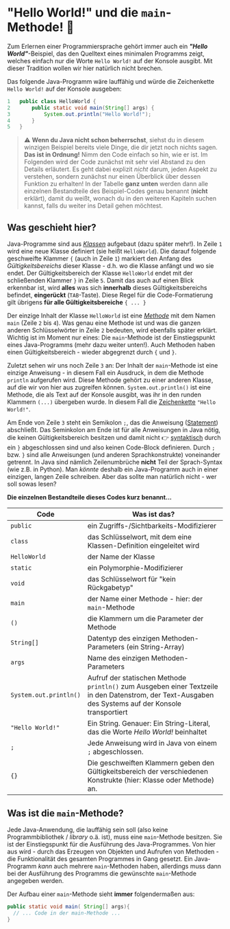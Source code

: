 
# "Hello World!" und die `main`-Methode! 🚀

Zum Erlernen einer Programmiersprache gehört immer auch ein **_"Hello World"_**-Beispiel, das den Quelltext eines minimalen Programms zeigt, welches einfach nur die Worte `Hello World!` auf der Konsole ausgibt. Mit dieser Tradition wollen wir hier natürlich nicht brechen.

Das folgende Java-Programm wäre lauffähig und würde die Zeichenkette `Hello World!` auf der Konsole ausgeben:

```java
1   public class HelloWorld {
2       public static void main(String[] args) {
3           System.out.println("Hello World!");
4       }
5   }
```

> ⚠️ **Wenn du Java nicht schon beherrschst**, siehst du in diesem winzigen Beispiel bereits viele Dinge, die dir jetzt noch nichts sagen. **Das ist in Ordnung!** Nimm den Code einfach so hin, wie er ist. Im Folgenden wird der Code zunächst mit sehr viel Abstand zu den Details erläutert. Es geht dabei explizit _nicht_ darum, jeden Aspekt zu verstehen, sondern zunächst nur einen Überblick über dessen Funktion zu erhalten! In der Tabelle **ganz unten** werden dann alle einzelnen Bestandteile des Beispiel-Codes genau benannt (**nicht** erklärt), damit du weißt, wonach du in den weiteren Kapiteln suchen kannst, falls du weiter ins Detail gehen möchtest.

## Was geschieht hier?

Java-Programme sind aus [_Klassen_](OOP-Klassen-und-Objekte.md) aufgebaut (dazu später mehr!). In Zeile `1` wird eine neue Klasse definiert (sie heißt `HelloWorld`). Die darauf folgende geschweifte Klammer `{` (auch in Zeile `1`) markiert den Anfang des _Gültigkeitsbereichs_ dieser Klasse - d.h. wo die Klasse anfängt und wo sie endet. Der Gültigkeitsbereich der Klasse `HelloWorld` endet mit der schließenden Klammer `}` in Zeile `5`. Damit das auch auf einen Blick erkennbar ist, wird **alles** was sich **innerhalb** dieses Gültigkeitsbereichs befindet, **eingerückt** (`TAB`-Taste). Diese Regel für die Code-Formatierung gilt übrigens **für alle Gültigkeitsbereiche** `{ ... }`

Der einzige Inhalt der Klasse `HelloWorld` ist eine [_Methode_](Methoden.md) mit dem Namen `main` (Zeile `2` bis `4`). Was genau eine Methode ist und was die ganzen anderen Schlüsselwörter in Zeile `2` bedeuten, wird ebenfalls später erklärt. Wichtig ist im Moment nur eines: Die `main`-Methode ist der Einstiegspunkt eines Java-Programms (mehr dazu weiter unten!). Auch Methoden haben einen Gültigkeitsbereich - wieder abgegrenzt durch `{` und `}`.

Zuletzt sehen wir uns noch Zeile `3` an: Der Inhalt der `main`-Methode ist eine einzige Anweisung - in diesem Fall ein Ausdruck, in dem die Methode `println` aufgerufen wird. Diese Methode gehört zu einer anderen Klasse, auf die wir von hier aus zugreifen können. `System.out.println()` ist eine Methode, die als Text auf der Konsole ausgibt, was ihr in den runden Klammern `(...)` übergeben wurde. In diesem Fall die [Zeichenkette](Strings.md) `"Hello World!"`.

Am Ende von Zeile `3` steht ein Semikolon `;`, das die Anweisung ([Statement](../Glossar.md#statement)) abschließt. Das Seminkolon am Ende ist für alle Anweisungen in Java nötig, die keinen Gültigkeitsbereich besitzen und damit nicht 👉 [syntaktisch](../Glossar.md#syntax) durch ein `}` abgeschlossen sind und also keinen Code-Block definieren. Durch `;` bzw. `}` sind alle Anweisungen (und anderen Sprachkonstrukte) voneinander getrennt. In Java sind nämlich Zeilenumbrüche **nicht** Teil der Sprach-Syntax (wie z.B. in Python). Man _könnte_ deshalb ein Java-Programm auch in einer einzigen, langen Zeile schreiben. Aber das sollte man natürlich nicht - wer soll sowas lesen?

**Die einzelnen Bestandteile dieses Codes kurz benannt...**

Code | Was ist das?
--- | ---
`public` | ein Zugriffs-/Sichtbarkeits-Modifizierer
`class` | das Schlüsselwort, mit dem eine Klassen-Definition eingeleitet wird
`HelloWorld` | der Name der Klasse
`static` | ein Polymorphie-Modifizierer
`void` | das Schlüsselwort für "kein Rückgabetyp"
`main` | der Name einer Methode - hier: der `main`-Methode
`()` | die Klammern um die Parameter der Methode
`String[]` | Datentyp des einzigen Methoden-Parameters (ein String-Array)
`args` | Name des einzigen Methoden-Parameters
`System.out.println()` | Aufruf der statischen Methode `println()` zum Ausgeben einer Textzeile in den Datenstrom, der Text-Ausgaben des Systems auf der Konsole transportiert
`"Hello World!"` | Ein String. Genauer: Ein String-Literal, das die Worte _Hello World!_ beinhaltet
`;` | Jede Anweisung wird in Java von einem `;` abgeschlossen.
`{}` | Die geschweiften Klammern geben den Gültigkeitsbereich der verschiedenen Konstrukte (hier: Klasse oder Methode) an.


## Was ist die `main`-Methode?

Jede Java-Anwendung, die lauffähig sein soll (also keine Programmbibliothek / _library_ o.ä. ist), muss eine `main`-Methode besitzen. Sie ist der Einstiegspunkt für die Ausführung des Java-Programmes. Von hier aus wird - durch das Erzeugen von Objekten und Aufrufen von Methoden - die Funktionalität des gesamten Programmes in Gang gesetzt. Ein Java-Programm _kann_ auch mehrere `main`-Methoden haben, allerdings muss dann bei der Ausführung des Programms die gewünschte `main`-Methode angegeben werden.

Der Aufbau einer `main`-Methode sieht **immer** folgendermaßen aus:

```java
public static void main( String[] args){
  // ... Code in der main-Methode ...
}
```